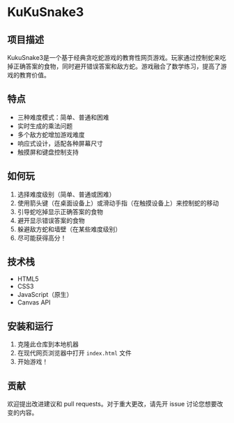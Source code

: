 # KuKuSnake3

## 项目描述

KukuSnake3是一个基于经典贪吃蛇游戏的教育性网页游戏。玩家通过控制蛇来吃掉正确答案的食物，同时避开错误答案和敌方蛇。游戏融合了数学练习，提高了游戏的教育价值。

## 特点

- 三种难度模式：简单、普通和困难
- 实时生成的乘法问题
- 多个敌方蛇增加游戏难度
- 响应式设计，适配各种屏幕尺寸
- 触摸屏和键盘控制支持

## 如何玩

1. 选择难度级别（简单、普通或困难）
2. 使用箭头键（在桌面设备上）或滑动手指（在触摸设备上）来控制蛇的移动
3. 引导蛇吃掉显示正确答案的食物
4. 避开显示错误答案的食物
5. 躲避敌方蛇和墙壁（在某些难度级别）
6. 尽可能获得高分！

## 技术栈

- HTML5
- CSS3
- JavaScript（原生）
- Canvas API

## 安装和运行

1. 克隆此仓库到本地机器
2. 在现代网页浏览器中打开 `index.html` 文件
3. 开始游戏！

## 贡献

欢迎提出改进建议和 pull requests。对于重大更改，请先开 issue 讨论您想要改变的内容。
